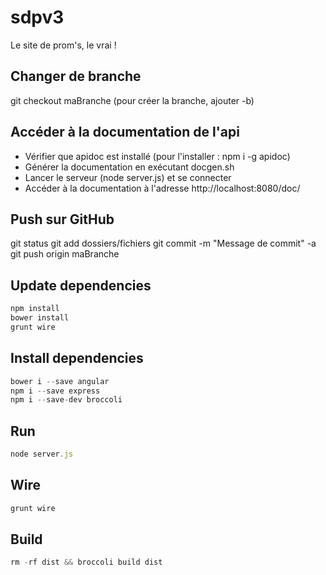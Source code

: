 # sdpv3
Le site de prom's, le vrai !

## Changer de branche
git checkout maBranche
(pour créer la branche, ajouter -b)

## Accéder à la documentation de l'api

* Vérifier que apidoc est installé (pour l'installer : npm i -g apidoc)
* Générer la documentation en exécutant docgen.sh
* Lancer le serveur (node server.js) et se connecter
* Accéder à la documentation à l'adresse http://localhost:8080/doc/

## Push sur GitHub
git status
git add dossiers/fichiers
git commit -m "Message de commit" -a
git push origin maBranche

## Update dependencies
```js
npm install
bower install
grunt wire
```

## Install dependencies
```js
bower i --save angular
npm i --save express
npm i --save-dev broccoli
```

## Run
```js
node server.js
```

## Wire
```js
grunt wire
```

## Build
```js
rm -rf dist && broccoli build dist
```
